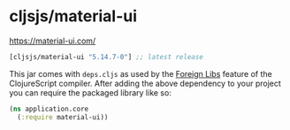 # cljsjs/material-ui

https://material-ui.com/


[](dependency)
```clojure
[cljsjs/material-ui "5.14.7-0"] ;; latest release
```
[](/dependency)

This jar comes with `deps.cljs` as used by the [Foreign Libs][flibs] feature
of the ClojureScript compiler. After adding the above dependency to your project
you can require the packaged library like so:

```clojure
(ns application.core
  (:require material-ui))
```

[flibs]: https://clojurescript.org/reference/packaging-foreign-deps
